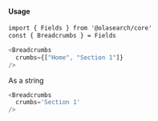 #### Usage 

```html
import { Fields } from '@olasearch/core'
const { Breadcrumbs } = Fields
```

```js
<Breadcrumbs
  crumbs={["Home", "Section 1"]}
/>
```

As a string
```js
<Breadcrumbs
  crumbs='Section 1'
/>
```